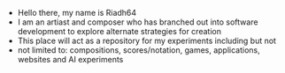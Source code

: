 - Hello there, my name is Riadh64
- I am an artiast and composer who has branched out into software development to explore
alternate strategies for creation
- This place will act as a repository for my experiments including but not 
- not limited to: compositions, scores/notation, games, applications, websites
and AI experiments
